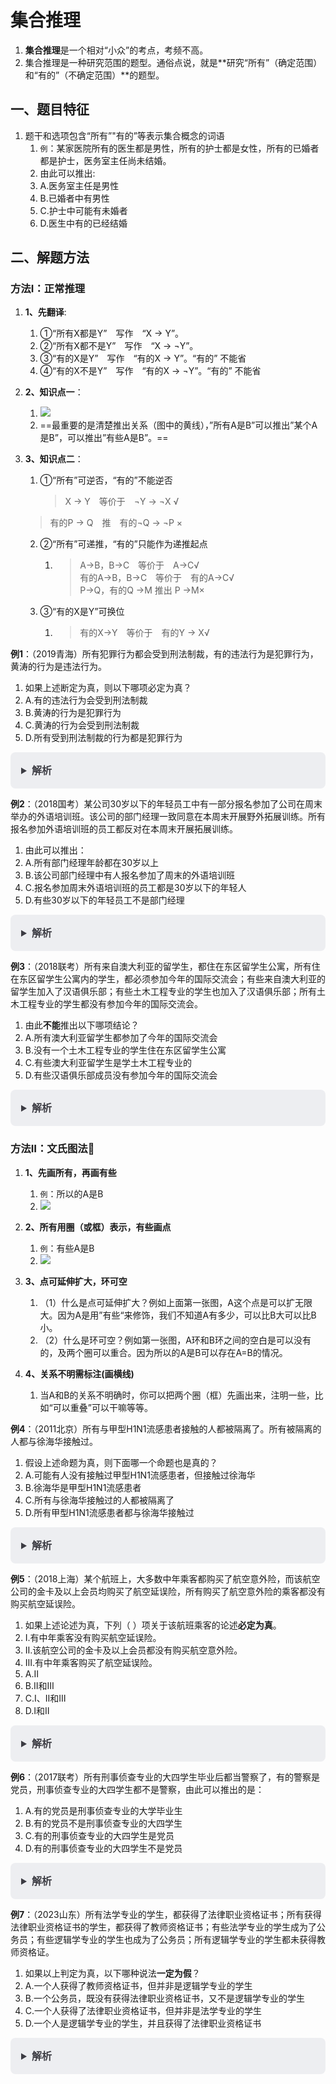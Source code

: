 # 集合推理[](https://sakib.hidns.co/判断推理/逻辑判断/集合推理.html#集合推理)

 

1. **集合推理**是一个相对“小众”的考点，考频不高。
2. 集合推理是一种研究范围的题型。通俗点说，就是**研究“所有”（确定范围）和“有的”（不确定范围）**的题型。

## 一、题目特征[](https://sakib.hidns.co/判断推理/逻辑判断/集合推理.html#一、题目特征)

1. 题干和选项包含“所有”"有的”等表示集合概念的词语
   1. `例`：某家医院所有的医生都是男性，所有的护士都是女性，所有的已婚者都是护士，医务室主任尚未结婚。
   2. 由此可以推出:
   3. A.医务室主任是男性
   4. B.已婚者中有男性
   5. C.护士中可能有未婚者
   6. D.医生中有的已经结婚

## 二、解题方法[](https://sakib.hidns.co/判断推理/逻辑判断/集合推理.html#二、解题方法)

### 方法Ⅰ：正常推理[](https://sakib.hidns.co/判断推理/逻辑判断/集合推理.html#方法i-正常推理)

1. **1、先翻译**:

   1. ①“所有X都是Y” 写作 “X → Y”。
   2. ②“所有X都不是Y” 写作 “X → ¬Y”。
   3. ③“有的X是Y” 写作 “有的X → Y”。“有的” 不能省
   4. ④“有的X不是Y” 写作 “有的X → ¬Y”。“有的” 不能省

2. **2、知识点一**：

   1. ![](https://sakib-img.pages.dev/file/1748329275028_tmp2_biv74i.png)
   2. ==最重要的是清楚推出关系（图中的黄线），”所有A是B”可以推出”某个A是B”，可以推出”有些A是B”。==

3. **3、知识点二**：

   1. ①“所有”可逆否，“有的”不能逆否

      > X → Y 等价于 ¬Y → ¬X √  
     > 有的P → Q 推 有的¬Q → ¬P ×  

   2. ②“所有”可递推，“有的”只能作为递推起点  

      1. > A→B，B→C 等价于 A→C√  
         > 有的A→B，B→C 等价于 有的A→C√  
         > P→Q，有的Q →M 推出 P →M×  

   3. ③“有的X是Y”可换位  

      1. > 有的X→Y 等价于 有的Y → X√  

**例1**：（2019青海）所有犯罪行为都会受到刑法制裁，有的违法行为是犯罪行为，黄涛的行为是违法行为。

1. 如果上述断定为真，则以下哪项必定为真？
2. A.有的违法行为会受到刑法制裁
3. B.黄涛的行为是犯罪行为
4. C.黄涛的行为会受到刑法制裁
5. D.所有受到刑法制裁的行为都是犯罪行为

<details class="details custom-block"  style="box-sizing: border-box; border: 1px solid rgba(0, 0, 0, 0); border-radius: 8px; padding: 16px 16px 8px; line-height: 24px; font-size: 16px; color: rgb(60, 60, 67); background-color: rgba(142, 150, 170, 0.14); margin: 0px !important;"><summary style="box-sizing: border-box; touch-action: manipulation; margin: 0px 0px 8px; font-weight: 700; cursor: pointer; user-select: none;">解析</summary><ol start="6" style="box-sizing: border-box; list-style: decimal; margin: 16px 0px; padding: 0px 0px 0px 1.25rem;"><li style="box-sizing: border-box; overflow-wrap: break-word; list-style: none;">第一步：翻译题干</li><li style="box-sizing: border-box; overflow-wrap: break-word; list-style: none; margin-top: 8px;">①犯罪行为→受到刑法制裁</li><li style="box-sizing: border-box; overflow-wrap: break-word; list-style: none; margin-top: 8px;">②有的违法行为→犯罪行为</li><li style="box-sizing: border-box; overflow-wrap: break-word; list-style: none; margin-top: 8px;">③黄涛的行为→违法</li><li style="box-sizing: border-box; overflow-wrap: break-word; list-style: none; margin-top: 8px;">A选项：翻译为有的违法行为→受到刑法制裁。根据②和①递推得到：有的违法行为→犯罪行为→受到刑法制裁，所以可知：有的违法行为会受到刑法制裁，当选；</li><li style="box-sizing: border-box; overflow-wrap: break-word; list-style: none; margin-top: 8px;">B项：根据③可知黄涛的行为是违法行为，但②是有的违法行为是犯罪行为，根据方法一中的图，“有的”不能推出“某个”，我们无法得知“黄涛”在不在“有的”里，排除；</li><li style="box-sizing: border-box; overflow-wrap: break-word; list-style: none; margin-top: 8px;">C项：根据B选项黄涛推不出犯罪行为，因此也推不出受到刑法制裁，排除；</li><li style="box-sizing: border-box; overflow-wrap: break-word; list-style: none; margin-top: 8px;">D项：受到刑法制裁犯罪行为，是对①的肯后，肯后无必然结论，所以D项不一定为真，排除。</li></ol></details>

**例2**：（2018国考）某公司30岁以下的年轻员工中有一部分报名参加了公司在周末举办的外语培训班。该公司的部门经理一致同意在本周末开展野外拓展训练。所有报名参加外语培训班的员工都反对在本周末开展拓展训练。

1. 由此可以推出：
2. A.所有部门经理年龄都在30岁以上
3. B.该公司部门经理中有人报名参加了周末的外语培训班
4. C.报名参加周末外语培训班的员工都是30岁以下的年轻人
5. D.有些30岁以下的年轻员工不是部门经理

<details class="details custom-block"  style="box-sizing: border-box; border: 1px solid rgba(0, 0, 0, 0); border-radius: 8px; padding: 16px 16px 8px; line-height: 24px; font-size: 16px; color: rgb(60, 60, 67); background-color: rgba(142, 150, 170, 0.14); margin: 0px !important;"><summary style="box-sizing: border-box; touch-action: manipulation; margin: 0px 0px 8px; font-weight: 700; cursor: pointer; user-select: none;">解析</summary><ol start="6" style="box-sizing: border-box; list-style: decimal; margin: 16px 0px; padding: 0px 0px 0px 1.25rem;"><li style="box-sizing: border-box; overflow-wrap: break-word; list-style: none;">第一步：翻译题干。</li><li style="box-sizing: border-box; overflow-wrap: break-word; list-style: none; margin-top: 8px;">①有的30岁以下员工⇒参加外语培训班</li><li style="box-sizing: border-box; overflow-wrap: break-word; list-style: none; margin-top: 8px;">②部门经理 ⇒ 拓展训练</li><li style="box-sizing: border-box; overflow-wrap: break-word; list-style: none; margin-top: 8px;">③参加外语培训班 ⇒¬拓展训练</li><li style="box-sizing: border-box; overflow-wrap: break-word; list-style: none; margin-top: 8px;">根据①②③可以整理出：④有的30岁以下员工⇒参加外语培训班⇒¬拓展训练⇒¬部门经理</li><li style="box-sizing: border-box; overflow-wrap: break-word; list-style: none; margin-top: 8px;">A项：翻译为所有不在30岁以上⇒不是部门经理，根据④有的30岁以下员工⇒¬部门经理，因此“有的”不能推出“所有”，A错误。</li><li style="box-sizing: border-box; overflow-wrap: break-word; list-style: none; margin-top: 8px;">B项：翻译为有的部门经理⇒参加外语培训班，根据条件关系④进行逆否可得：部门经理⇒拓展训练⇒¬参加外语培训班，即所以部门经理都没参加外语培训，B选项错误，排除；</li><li style="box-sizing: border-box; overflow-wrap: break-word; list-style: none; margin-top: 8px;">C项：参加外语培训班⇒30岁以下年轻员工，根据题干条件关系①和“有的X是Y”可换位得：有的参加外语培训班⇒30岁以下员工，无法推出“所有A是B”，排除；</li><li style="box-sizing: border-box; overflow-wrap: break-word; list-style: none; margin-top: 8px;">D项：有的30岁以下年轻员工⇒¬部门经理，根据条件关系④，可以推出，当选。</li></ol></details>

**例3**：（2018联考）所有来自澳大利亚的留学生，都住在东区留学生公寓，所有住在东区留学生公寓内的学生，都必须参加今年的国际交流会；有些来自澳大利亚的留学生加入了汉语俱乐部；有些土木工程专业的学生也加入了汉语俱乐部；所有土木工程专业的学生都没有参加今年的国际交流会。

1. 由此**不能**推出以下哪项结论？
2. A.所有澳大利亚留学生都参加了今年的国际交流会
3. B.没有一个土木工程专业的学生住在东区留学生公寓
4. C.有些澳大利亚留学生是学土木工程专业的
5. D.有些汉语俱乐部成员没有参加今年的国际交流会

<details class="details custom-block"  style="box-sizing: border-box; border: 1px solid rgba(0, 0, 0, 0); border-radius: 8px; padding: 16px 16px 8px; line-height: 24px; font-size: 16px; color: rgb(60, 60, 67); background-color: rgba(142, 150, 170, 0.14); margin: 0px !important;"><summary style="box-sizing: border-box; touch-action: manipulation; margin: 0px 0px 8px; font-weight: 700; cursor: pointer; user-select: none;">解析</summary><ol start="6" style="box-sizing: border-box; list-style: decimal; margin: 16px 0px; padding: 0px 0px 0px 1.25rem;"><li style="box-sizing: border-box; overflow-wrap: break-word; list-style: none;">第一步：翻译题干。</li><li style="box-sizing: border-box; overflow-wrap: break-word; list-style: none; margin-top: 8px;">①澳大利亚留学生⇒东区留学生公寓；</li><li style="box-sizing: border-box; overflow-wrap: break-word; list-style: none; margin-top: 8px;">②东区留学生公寓⇒国际交流会；</li><li style="box-sizing: border-box; overflow-wrap: break-word; list-style: none; margin-top: 8px;">③有的澳大利亚留学生⇒汉语俱乐部；</li><li style="box-sizing: border-box; overflow-wrap: break-word; list-style: none; margin-top: 8px;">④有的土木工程⇒汉语俱乐部；</li><li style="box-sizing: border-box; overflow-wrap: break-word; list-style: none; margin-top: 8px;">⑤土木工程⇒¬国际交流会；</li><li style="box-sizing: border-box; overflow-wrap: break-word; list-style: none; margin-top: 8px;">将⑤逆否和①②可以递推出：⑥澳大利亚留学生⇒东区留学生公寓⇒国际交流会⇒¬土木工程。</li><li style="box-sizing: border-box; overflow-wrap: break-word; list-style: none; margin-top: 8px;">第二步：逐一分析选项。</li><li style="box-sizing: border-box; overflow-wrap: break-word; list-style: none; margin-top: 8px;">A项：翻译为澳大利亚留学生⇒国际交流会，是对⑥的肯前，肯前必肯后，可以推出，排除；</li><li style="box-sizing: border-box; overflow-wrap: break-word; list-style: none; margin-top: 8px;">B项：翻译为土木工程⇒¬东区留学生公寓，是对⑥的否后，否后必否前，可以推出，排除；</li><li style="box-sizing: border-box; overflow-wrap: break-word; list-style: none; margin-top: 8px;">C项：翻译为有的澳大利亚留学生⇒土木工程，根据⑥可知，所有澳大利亚留学生都不是土木工程专业的，无法推出，当选；</li><li style="box-sizing: border-box; overflow-wrap: break-word; list-style: none; margin-top: 8px;">D项：翻译为有的汉语俱乐部⇒¬国际交流会，④的等价命题是：有的汉语俱乐部⇒土木工程，结合⑤递推可知，有的汉语俱乐部⇒土木工程⇒¬国际交流会，可以推出，排除。</li></ol></details>

### 方法Ⅱ：文氏图法🌟[](https://sakib.hidns.co/判断推理/逻辑判断/集合推理.html#方法ii-文氏图法🌟)

1. **1、先画所有，再画有些**
   1. `例`：所以的A是B
   2. ![](https://sakib-img.pages.dev/file/1748329477232_tmpo5u0m_6w.png)

2. **2、所有用圈（或框）表示，有些画点**
   1. `例`：有些A是B
   2. ![](https://sakib-img.pages.dev/file/1748329489193_tmpg0jqvhii.png)
3. **3、点可延伸扩大，环可空**
   1. （1）什么是点可延伸扩大？例如上面第一张图，A这个点是可以扩无限大。因为A是用”有些“来修饰，我们不知道A有多少，可以比B大可以比B小。
   2. （2）什么是环可空？例如第一张图，A环和B环之间的空白是可以没有的，及两个圈可以重合。因为所以的A是B可以存在A=B的情况。
4. **4、关系不明需标注(画横线)**
   1. 当A和B的关系不明确时，你可以把两个圈（框）先画出来，注明一些，比如“可以重叠”可以干嘛等等。

**例4**：（2011北京）所有与甲型H1N1流感患者接触的人都被隔离了。所有被隔离的人都与徐海华接触过。

1. 假设上述命题为真，则下面哪一个命题也是真的？
2. A.可能有人没有接触过甲型H1N1流感患者，但接触过徐海华
3. B.徐海华是甲型H1N1流感患者
4. C.所有与徐海华接触过的人都被隔离了
5. D.所有甲型H1N1流感患者都与徐海华接触过

<details class="details custom-block"  style="box-sizing: border-box; border: 1px solid rgba(0, 0, 0, 0); border-radius: 8px; padding: 16px 16px 8px; line-height: 24px; font-size: 16px; color: rgb(60, 60, 67); background-color: rgba(142, 150, 170, 0.14); margin: 0px !important;"><summary style="box-sizing: border-box; touch-action: manipulation; margin: 0px 0px 8px; font-weight: 700; cursor: pointer; user-select: none;">解析</summary><ol start="6" style="box-sizing: border-box; list-style: decimal; margin: 16px 0px; padding: 0px 0px 0px 1.25rem;"><li style="box-sizing: border-box; overflow-wrap: break-word; list-style: none;">根据文氏图法步骤，可得</li><li style="box-sizing: border-box; overflow-wrap: break-word; list-style: none; margin-top: 8px;"><div class="el-image" style="box-sizing: border-box; display: inline-block; overflow: hidden; position: relative; zoom: 0.7;"><img src="https://sakib-img.pages.dev/file/1747986148945_tmp02pzre9i.png" class="el-image__inner el-image__preview" style="box-sizing: border-box; display: block; max-width: 100%; height: 378.996px; width: 415px; opacity: 1; vertical-align: top; cursor: pointer;"></div></li><li style="box-sizing: border-box; overflow-wrap: break-word; list-style: none; margin-top: 8px;">首先可以排除B、C选项，因为选项说的是”甲型H1N1流感患者”，题干是”与甲型H1N1流感患者接触的人“，与题干概念不同。如果C选项换成”与甲型H1N1流感患者接触的人“，则C选项才正确。</li><li style="box-sizing: border-box; overflow-wrap: break-word; list-style: none; margin-top: 8px;">A项：根据文氏图，”有人没有接触过甲型H1N1流感患者”及对应的是”与甲型接触的人”环的外面区域，但接触过徐海华，并且是“<strong style="box-sizing: border-box; font-weight: 600;">可能</strong>”来修饰，比如黄色区域的点是满足的。因此A正确。如果A项换成”一定“，则A选项就错误，因为”环可空“，即存在”与甲型接触的人”=”与徐海华接触过“的情况，一定就太绝对了。</li><li style="box-sizing: border-box; overflow-wrap: break-word; list-style: none; margin-top: 8px;">C项：”所有与徐海华接触过的人”即最外的环，”都被隔离了“了吗？不一定，因为存在橙色区域的点（与徐海华接触过没有被隔离的人），因此C选项错误，如果换成”可能“则C选项正确。</li></ol></details>

**例5**：（2018上海）某个航班上，大多数中年乘客都购买了航空意外险，而该航空公司的金卡及以上会员均购买了航空延误险，所有购买了航空意外险的乘客都没有购买航空延误险。

1. 如果上述论述为真，下列（ ）项关于该航班乘客的论述**必定为真**。
2. Ⅰ.有中年乘客没有购买航空延误险。
3. Ⅱ.该航空公司的金卡及以上会员都没有购买航空意外险。
4. Ⅲ.有中年乘客购买了航空延误险。
5. A.Ⅱ
6. B.Ⅱ和Ⅲ
7. C.Ⅰ、Ⅱ和Ⅲ
8. D.Ⅰ和Ⅱ

<details class="details custom-block"  style="box-sizing: border-box; border: 1px solid rgba(0, 0, 0, 0); border-radius: 8px; padding: 16px 16px 8px; line-height: 24px; font-size: 16px; color: rgb(60, 60, 67); background-color: rgba(142, 150, 170, 0.14); margin: 0px !important;"><summary style="box-sizing: border-box; touch-action: manipulation; margin: 0px 0px 8px; font-weight: 700; cursor: pointer; user-select: none;">解析</summary><ol start="19" style="box-sizing: border-box; list-style: decimal; margin: 16px 0px; padding: 0px 0px 0px 1.25rem;"><li style="box-sizing: border-box; overflow-wrap: break-word; list-style: none;">根据文氏图法步骤，可得</li><li style="box-sizing: border-box; overflow-wrap: break-word; list-style: none; margin-top: 8px;"><div class="el-image" style="box-sizing: border-box; display: inline-block; overflow: hidden; position: relative; zoom: 0.8;"><img src="https://sakib-img.pages.dev/file/1747986205042_tmpyx9xwl1p.png" class="el-image__inner el-image__preview" style="box-sizing: border-box; display: block; max-width: 100%; height: 408.984px; width: 621.992px; opacity: 1; vertical-align: top; cursor: pointer;"></div></li><li style="box-sizing: border-box; overflow-wrap: break-word; list-style: none; margin-top: 8px;">I：有中年乘客没有购买航空延误险。正确，因为中年乘客的点就在”没有购买航空延误险“的框里面，一定存在有中年乘客没有购买航空延误险。</li><li style="box-sizing: border-box; overflow-wrap: break-word; list-style: none; margin-top: 8px;">Ⅱ：该航空公司的金卡及以上会员都没有购买航空意外险。正确，”金卡及以上会员”和”购买航空意外险”的环被大框分割开来，两个环必然没有重叠部分。因此金卡及以上会员都没有购买航空意外险。</li><li style="box-sizing: border-box; overflow-wrap: break-word; list-style: none; margin-top: 8px;">Ⅲ：有中年乘客购买了航空延误险。错误，根据点可延伸扩大，可以扩大到”购买航空延误险“的框里面，也可以不扩大，就在”没有购买航空延误险“的框里面，因此”有中年乘客购买了航空延误险“是不确定的对的，如果用可能来表述则正确。</li><li style="box-sizing: border-box; overflow-wrap: break-word; list-style: none; margin-top: 8px;">因此答案为D</li></ol></details>

**例6**：（2017联考）所有刑事侦查专业的大四学生毕业后都当警察了，有的警察是党员，刑事侦查专业的大四学生都不是警察，由此可以推出的是：

1. A.有的党员是刑事侦查专业的大学毕业生
2. B.有的党员不是刑事侦查专业的大四学生
3. C.有的刑事侦查专业的大四学生是党员
4. D.有的刑事侦查专业的大四学生不是党员

<details class="details custom-block"  style="box-sizing: border-box; border: 1px solid rgba(0, 0, 0, 0); border-radius: 8px; padding: 16px 16px 8px; line-height: 24px; font-size: 16px; color: rgb(60, 60, 67); background-color: rgba(142, 150, 170, 0.14); margin: 0px !important;"><summary style="box-sizing: border-box; touch-action: manipulation; margin: 0px 0px 8px; font-weight: 700; cursor: pointer; user-select: none;">解析</summary><ol start="5" style="box-sizing: border-box; list-style: decimal; margin: 16px 0px; padding: 0px 0px 0px 1.25rem;"><li style="box-sizing: border-box; overflow-wrap: break-word; list-style: none;">根据文氏图法步骤，可得。（<strong style="box-sizing: border-box; font-weight: 600;">注意：根据<code style="box-sizing: border-box; font-family: ui-monospace, Menlo, Monaco, Consolas, &quot;Liberation Mono&quot;, &quot;Courier New&quot;, monospace; font-size: 14px; color: rgb(94, 58, 242); border-radius: 4px; padding: 3px 6px; background-color: rgba(142, 150, 170, 0.14); transition: color 0.25s, background-color 0.5s;">正常推理</code>章节可得出”有的警察是党员”可转化为”有的党员是警察”</strong>），转化后更好画。</li><li style="box-sizing: border-box; overflow-wrap: break-word; list-style: none; margin-top: 8px;"><div class="el-image" style="box-sizing: border-box; display: inline-block; overflow: hidden; position: relative; zoom: 0.8;"><img src="https://sakib-img.pages.dev/file/1747986162654_tmp3vlojzpu.png" class="el-image__inner el-image__preview" style="box-sizing: border-box; display: block; max-width: 100%; height: 365.996px; width: 505px; opacity: 1; vertical-align: top; cursor: pointer;"></div></li><li style="box-sizing: border-box; overflow-wrap: break-word; list-style: none; margin-top: 8px;">A项：有的党员是刑事侦查专业的大学毕业生，错误。有的党员即图中的点，是刑事侦查专业的大学毕业生？当这个点<strong style="box-sizing: border-box; font-weight: 600;">不扩大</strong>（不在“刑事大四学生毕业后“环内）即“有的党员不是刑事侦查专业的大学毕业生”，当这个点<strong style="box-sizing: border-box; font-weight: 600;">扩大</strong>（在“刑事大四学生毕业后“环内）即“有的党员是刑事侦查专业的大学毕业生”，因此是不是刑事侦查专业的大学毕业生是不一定的，可能正确可能错误。</li><li style="box-sizing: border-box; overflow-wrap: break-word; list-style: none; margin-top: 8px;">B项：有的党员不是刑事侦查专业的大四学生，正确。”党员”在”是警察“框内，<strong style="box-sizing: border-box; font-weight: 600;">这个点是确定的，不是扩大来确定的</strong>，并且这个点不在“刑事侦查专业的大四学生“环内，因此选项”有的党员不是刑事侦查专业的大四学生“是一定正确的。A选项是可能没有，B选项是确定有这个点。</li><li style="box-sizing: border-box; overflow-wrap: break-word; list-style: none; margin-top: 8px;">C项：有的刑事侦查专业的大四学生是党员，错误。把选项转化为有的党员是刑事侦查专业的大四学生，更A选项错误同理。</li><li style="box-sizing: border-box; overflow-wrap: break-word; list-style: none; margin-top: 8px;">D项：有的刑事侦查专业的大四学生不是党员，错误。党员是个点，当这个点扩大到把所有包住，就所有的都是党员，即，刑事侦查专业的大四学生都是党员，因此可能没有不是党员的。</li></ol></details>

**例7**：（2023山东）所有法学专业的学生，都获得了法律职业资格证书；所有获得法律职业资格证书的学生，都获得了教师资格证书；有些法学专业的学生成为了公务员；有些逻辑学专业的学生也成为了公务员；所有逻辑学专业的学生都未获得教师资格证。

1. 如果以上判定为真，以下哪种说法**一定为假**？
2. A.一个人获得了教师资格证书，但并非是逻辑学专业的学生
3. B.一个公务员，既没有获得法律职业资格证书，又不是逻辑学专业的学生
4. C.一个人获得了法律职业资格证书，但并非是法学专业的学生
5. D.一个人是逻辑学专业的学生，并且获得了法律职业资格证书

<details class="details custom-block"  style="box-sizing: border-box; border: 1px solid rgba(0, 0, 0, 0); border-radius: 8px; padding: 16px 16px 8px; line-height: 24px; font-size: 16px; color: rgb(60, 60, 67); background-color: rgba(142, 150, 170, 0.14); margin: 0px !important;"><summary style="box-sizing: border-box; touch-action: manipulation; margin: 0px 0px 8px; font-weight: 700; cursor: pointer; user-select: none;">解析</summary><ol start="6" style="box-sizing: border-box; list-style: decimal; margin: 16px 0px; padding: 0px 0px 0px 1.25rem;"><li style="box-sizing: border-box; overflow-wrap: break-word; list-style: none;">根据文氏图法步骤，看完上面的例题应该知道怎么画了，阅读题干获得教师资格证和未获得教师资格证是矛盾关系，因此画个框隔开。</li><li style="box-sizing: border-box; overflow-wrap: break-word; list-style: none; margin-top: 8px;">注意有些法学专业的学生成为了公务员、有些逻辑学专业的学生也成为了公务员要转化位置。因为根据题干一步一步的画时，法学学生，逻辑学生的环已经画了，转化位置是为了好画。</li><li style="box-sizing: border-box; overflow-wrap: break-word; list-style: none; margin-top: 8px;"><div class="el-image" style="box-sizing: border-box; display: inline-block; overflow: hidden; position: relative; zoom: 0.8;"><img src="https://sakib-img.pages.dev/file/1747986185643_tmppt89btcz.png" class="el-image__inner el-image__preview" style="box-sizing: border-box; display: block; max-width: 100%; height: 398.984px; width: 614.004px; opacity: 1; vertical-align: top; cursor: pointer;"></div></li><li style="box-sizing: border-box; overflow-wrap: break-word; list-style: none; margin-top: 8px;">题目问的一定为假，即一定不存在，但凡存在一个就为真。</li><li style="box-sizing: border-box; overflow-wrap: break-word; list-style: none; margin-top: 8px;">A项：排除，一个人获得了教师资格证书，但并非是逻辑学专业的学生。即图中的A点就满足（有很多点），因此存在一个，即A选项不一定为假。</li><li style="box-sizing: border-box; overflow-wrap: break-word; list-style: none; margin-top: 8px;">B项：排除，一个公务员，既没有获得法律职业资格证书，又不是逻辑学专业的学生。那么就是说”法律证书“环外并且在”逻辑学生“环外的公务员，这个公务员肯定有。因为公务员是个点，可以无限扩大，比如图中的A点</li><li style="box-sizing: border-box; overflow-wrap: break-word; list-style: none; margin-top: 8px;">C项：排除，一个人获得了法律职业资格证书，但并非是法学专业的学生。那么就是说在”法律证书“环内不在”法学生“环内的一个人，比如图中的B点</li><li style="box-sizing: border-box; overflow-wrap: break-word; list-style: none; margin-top: 8px;">D项：一个人是逻辑学专业的学生，并且获得了法律职业资格证书。那么就是说在”逻辑学生“环外并且在”法律证书“环内，这两个环被大框分割开了，这两个环一定没有交际，所以一定为假，因此答案为D</li></ol></details>


